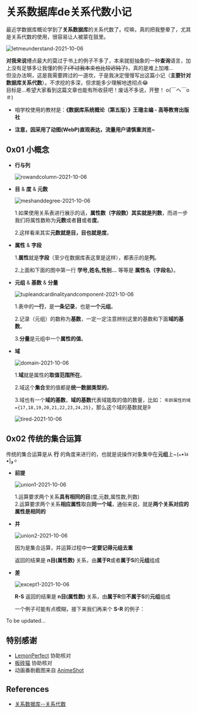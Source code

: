 # 关系数据库de关系代数小记

最近学数据库概论学到了**关系数据库**的关系代数了。哎嘛，真的把我整晕了，尤其是关系代数的使用，很容易让人被蒙在鼓里。  

![letmeunderstand-2021-10-06](https://raw.githubusercontent.com/cat-note/bottleassets/main/img/letmeunderstand-2021-10-06.webp)

**对我来说**槽点最大的莫过于书上的例子不多了，本来就挺抽象的一种**查询**语言，加上没有足够多让我懂的例子<del>(不过我本来也比较迟钝了)</del>，真的是难上加难...  
但没办法啊，这是我需要跨过的一道坎，于是我决定慢慢写出这篇小记（**主要针对数据库关系代数**）。不求挖的多深，但求能多少理解地透彻点😂  
目标是...希望大家看到这篇文章也能有所收获吧！废话不多说，开整！  o(￣ヘ￣o＃)

* 咱学校使用的教材是：**《数据库系统概论（第五版）》王珊主编 - 高等教育出版社**  

* **注意，因采用了动图(WebP)直观表达，流量用户请慎重浏览~**

## 0x01 小概念
* **行与列**

    ![rowandcolumn-2021-10-06](https://raw.githubusercontent.com/cat-note/bottleassets/main/img/rowandcolumn-2021-10-06.webp)

* **目** & **度** & **元数**  

    ![meshanddegree-2021-10-06](https://raw.githubusercontent.com/cat-note/bottleassets/main/img/meshanddegree-2021-10-06.webp)  

    1.如果使用关系表进行展示的话，**属性数（字段数）**其实就是**列数**，而进一步我们将属性数称为**元数**或者**目**或者**度**。  

    2.这样看来其实**元数就是目，目也就是度**。  

* **属性** & **字段**  

    1.**属性**就是**字段**（至少在数据库表这里是这样），都表示的是**列**。  

    2.上面和下面的图中第一行 **学号,姓名,性别...** 等等是 **属性名（字段名）**。  

* **元组** & **基数** & **分量**

    ![tupleandcardinalityandcomponent-2021-10-06](https://raw.githubusercontent.com/cat-note/bottleassets/main/img/tupleandcardinalityandcomponent-2021-10-06.webp)  

    1.表中的**一行**，是**一条记录**，也是**一个元组**。  
    
    2.记录（元组）的数称为**基数**，一定一定注意辨别这里的基数和下面**域的基数**。  
    
    3.**分量**是元组中一个**属性的值**。  

* **域**  

    ![domain-2021-10-06](https://raw.githubusercontent.com/cat-note/bottleassets/main/img/domain-2021-10-06.webp)  

    1.**域**就是属性的**取值范围所在**。  
    
    2.域这个**集合**里的值都是**统一数据类型的**。  

    3.域也有一个**域的基数**，**域的基数**代表域能取的值的数量，比如： ```年龄属性的域={17,18,19,20,21,22,23,24,25}```，那么这个域的基数就是9  

    ![tired-2021-10-06](https://raw.githubusercontent.com/cat-note/bottleassets/main/img/tired-2021-10-06.webp)

## 0x02 传统的集合运算  
传统的集合运算是从 **行** 的角度来进行的，也就是说操作对象集中在**元组**上~(๑•̀ㅂ•́)و✧  

* **前提**

    ![union1-2021-10-06](https://raw.githubusercontent.com/cat-note/bottleassets/main/img/union1-2021-10-06.webp)  

    1.运算要求两个关系**具有相同的目**(度,元数,属性数,列数)  
    2.运算要求两个关系**相应属性**取自**同一个域**，通俗来说，就是**两个关系对应的属性是相同的**  

* **并**  
    
    ![union2-2021-10-06](https://raw.githubusercontent.com/cat-note/bottleassets/main/img/union2-2021-10-06.webp)

    因为是集合运算，并运算过程中**一定要记得元组去重**  

    返回的结果是 **n目(属性数)** 关系，由**属于R**或者**属于S**的**元组**组成  

* **差**  

    ![except1-2021-10-06](https://raw.githubusercontent.com/cat-note/bottleassets/main/img/except1-2021-10-06.webp)  

    **R-S** 返回的结果是 **n目(属性数)** 关系，由**属于R**但**不属于S**的**元组**组成  

    一个例子可能有点模糊，接下来我们再来个 **S-R** 的例子：  

    


To be updated...


## 特别感谢
* [LemonPerfect](https://github.com/orgs/cat-note/people/LemonPrefect)  协助核对  
* [板砖猫](#) 协助核对  
* 动画番剧截图来自 [AnimeShot](https://as2.bitinn.net/)  

## References  
* [关系数据库--关系代数](https://zhuanlan.zhihu.com/p/258122592)  
